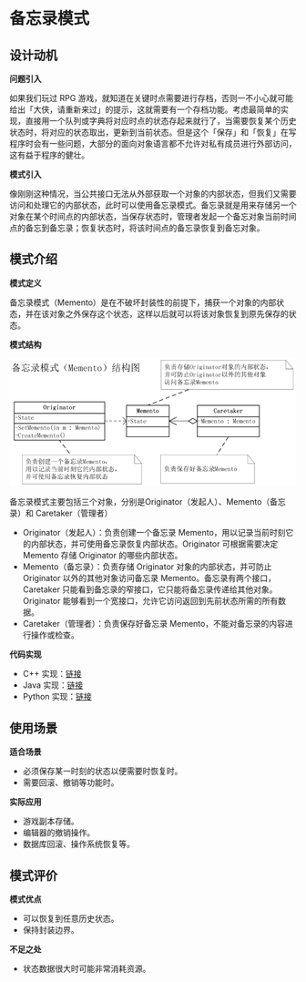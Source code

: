 # 备忘录模式

## 设计动机

**问题引入**

如果我们玩过 RPG 游戏，就知道在关键时点需要进行存档，否则一不小心就可能给出「大侠，请重新来过」的提示，这就需要有一个存档功能。考虑最简单的实现，直接用一个队列或字典将对应时点的状态存起来就行了，当需要恢复某个历史状态时，将对应的状态取出，更新到当前状态。但是这个「保存」和「恢复」在写程序时会有一些问题，大部分的面向对象语言都不允许对私有成员进行外部访问，这有益于程序的健壮。

**模式引入**

像刚刚这种情况，当公共接口无法从外部获取一个对象的内部状态，但我们又需要访问和处理它的内部状态，此时可以使用备忘录模式。备忘录就是用来存储另一个对象在某个时间点的内部状态，当保存状态时，管理者发起一个备忘对象当前时间点的备忘到备忘录；恢复状态时，将该时间点的备忘录恢复到备忘对象。

## 模式介绍

**模式定义**

备忘录模式（Memento）是在不破坏封装性的前提下，捕获一个对象的内部状态，并在该对象之外保存这个状态，这样以后就可以将该对象恢复到原先保存的状态。

**模式结构**

![](img/memento/memento.jpg)

备忘录模式主要包括三个对象，分别是Originator（发起人）、Memento（备忘录）和 Caretaker（管理者）
- Originator（发起人）：负责创建一个备忘录 Memento，用以记录当前时刻它的内部状态，并可使用备忘录恢复内部状态。Originator 可根据需要决定 Memento 存储 Originator 的哪些内部状态。
- Memento（备忘录）：负责存储 Originator 对象的内部状态，并可防止 Originator 以外的其他对象访问备忘录 Memento。备忘录有两个接口，Caretaker 只能看到备忘录的窄接口，它只能将备忘录传递给其他对象。Originator 能够看到一个宽接口，允许它访问返回到先前状态所需的所有数据。
- Caretaker（管理者）：负责保存好备忘录 Memento，不能对备忘录的内容进行操作或检查。

**代码实现**

- C++ 实现：[链接](https://github.com/datawhalechina/sweetalk-design-pattern/tree/main/src/design_patterns/cpp/memento)
- Java 实现：[链接](https://github.com/datawhalechina/sweetalk-design-pattern/tree/main/src/design_patterns/java/memento)
- Python 实现：[链接](https://github.com/datawhalechina/sweetalk-design-pattern/tree/main/src/design_patterns/python/memento)

## 使用场景

**适合场景**

- 必须保存某一时刻的状态以便需要时恢复时。
- 需要回滚、撤销等功能时。

**实际应用**

- 游戏副本存储。
- 编辑器的撤销操作。
- 数据库回滚、操作系统恢复等。

## 模式评价

**模式优点**

- 可以恢复到任意历史状态。
- 保持封装边界。

**不足之处**

- 状态数据很大时可能非常消耗资源。